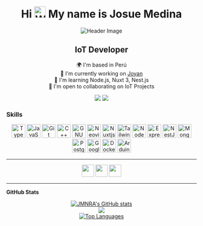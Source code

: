 # <div align="center">Hi <img src="https://user-images.githubusercontent.com/18350557/176309783-0785949b-9127-417c-8b55-ab5a4333674e.gif" alt="Waving hand" width="30px"> My name is Josue Medina</div>

<div align="center">

![Header Image](https://your-header-image-url.com/image.jpg)

</div>

<div align="center">

## IoT Developer

🌍 I'm based in Perú<br>
🚀 I'm currently working on [Joyan](http://joyan.cloud)<br>
🧠 I'm learning Node.js, Nuxt 3, Nest.js<br>
🤝 I'm open to collaborating on IoT Projects

<a href="https://www.github.com/JMNRA" target="_blank" rel="noreferrer"><img
src="https://img.shields.io/github/followers/JMNRA?logo=github&style=for-the-badge&color=ef4444&labelColor=181824" /></a>
<a href="https://www.x.com/_JMNRA" target="_blank" rel="noreferrer"><img
src="https://img.shields.io/twitter/follow/_JMNRA?logo=twitter&style=for-the-badge&color=ef4444&labelColor=181824"
/></a>

</div>

### Skills

<p align="center">
<a href="https://www.typescriptlang.org/" target="_blank" rel="noreferrer"><img src="https://raw.githubusercontent.com/danielcranney/readme-generator/main/public/icons/skills/typescript-colored.svg" width="36" height="36" alt="TypeScript" /></a>
<a href="https://developer.mozilla.org/en-US/docs/Web/JavaScript" target="_blank" rel="noreferrer"><img src="https://raw.githubusercontent.com/danielcranney/readme-generator/main/public/icons/skills/javascript-colored.svg" width="36" height="36" alt="JavaScript" /></a>
<a href="https://git-scm.com/" target="_blank" rel="noreferrer"><img src="https://raw.githubusercontent.com/danielcranney/readme-generator/main/public/icons/skills/git-colored.svg" width="36" height="36" alt="Git" /></a>
<a href="https://docs.microsoft.com/en-us/cpp/?view=msvc-170" target="_blank" rel="noreferrer"><img src="https://raw.githubusercontent.com/danielcranney/readme-generator/main/public/icons/skills/cplusplus-colored.svg" width="36" height="36" alt="C++" /></a>
<a href="https://www.gnu.org/software/bash/" target="_blank" rel="noreferrer"><img src="https://raw.githubusercontent.com/danielcranney/readme-generator/main/public/icons/skills/gnubash.svg" width="36" height="36" alt="GNU Bash" /></a>
<a href="https://neovim.io/" target="_blank" rel="noreferrer"><img src="https://raw.githubusercontent.com/danielcranney/readme-generator/main/public/icons/skills/neovim.svg" width="36" height="36" alt="Neovim" /></a>
<a href="https://nuxtjs.org/" target="_blank" rel="noreferrer"><img src="https://raw.githubusercontent.com/danielcranney/readme-generator/main/public/icons/skills/nuxtjs-colored.svg" width="36" height="36" alt="Nuxtjs" /></a>
<a href="https://tailwindcss.com/" target="_blank" rel="noreferrer"><img src="https://raw.githubusercontent.com/danielcranney/readme-generator/main/public/icons/skills/tailwindcss-colored.svg" width="36" height="36" alt="TailwindCSS" /></a>
<a href="https://nodejs.org/en/" target="_blank" rel="noreferrer"><img src="https://raw.githubusercontent.com/danielcranney/readme-generator/main/public/icons/skills/nodejs-colored.svg" width="36" height="36" alt="NodeJS" /></a>
<a href="https://expressjs.com/" target="_blank" rel="noreferrer"><img src="https://raw.githubusercontent.com/danielcranney/readme-generator/main/public/icons/skills/express-colored.svg" width="36" height="36" alt="Express" /></a>
<a href="https://docs.nestjs.com/" target="_blank" rel="noreferrer"><img src="https://raw.githubusercontent.com/danielcranney/readme-generator/main/public/icons/skills/nestjs-colored.svg" width="36" height="36" alt="NestJS" /></a>
<a href="https://www.mongodb.com/" target="_blank" rel="noreferrer"><img src="https://raw.githubusercontent.com/danielcranney/readme-generator/main/public/icons/skills/mongodb-colored.svg" width="36" height="36" alt="MongoDB" /></a>
<a href="https://www.postgresql.org/" target="_blank" rel="noreferrer"><img src="https://raw.githubusercontent.com/danielcranney/readme-generator/main/public/icons/skills/postgresql-colored.svg" width="36" height="36" alt="PostgreSQL" /></a>
<a href="https://cloud.google.com/" target="_blank" rel="noreferrer"><img src="https://raw.githubusercontent.com/danielcranney/readme-generator/main/public/icons/skills/googlecloud-colored.svg" width="36" height="36" alt="Google Cloud" /></a>
<a href="https://www.docker.com/" target="_blank" rel="noreferrer"><img src="https://raw.githubusercontent.com/danielcranney/readme-generator/main/public/icons/skills/docker-colored.svg" width="36" height="36" alt="Docker" /></a>
<a href="https://store.arduino.cc/?gclid=Cj0KCQjw2eilBhCCARIsAG0Pf8uueBifykWcsSS4LPESeGQfxGVKJYnzV7bz471XfknQJy_1VINVWM8aAkLtEALw_wcB" target="_blank" rel="noreferrer"><img src="https://raw.githubusercontent.com/danielcranney/readme-generator/main/public/icons/skills/arduino-colored.svg" width="36" height="36" alt="Arduino" /></a>
</p>

---

<p align="center">
<a href="https://discord.com/users/josh.rm" target="_blank" rel="noreferrer"><img src="https://raw.githubusercontent.com/danielcranney/readme-generator/main/public/icons/socials/discord.svg" width="32" height="32" /></a>
<a href="https://www.github.com/JMNRA" target="_blank" rel="noreferrer"><img src="https://raw.githubusercontent.com/danielcranney/readme-generator/main/public/icons/socials/github.svg" width="32" height="32" /></a>
<a href="https://www.x.com/_JMNRA" target="_blank" rel="noreferrer"><img src="https://raw.githubusercontent.com/danielcranney/readme-generator/main/public/icons/socials/twitter.svg" width="32" height="32" /></a>
</p>

---

<b>GitHub Stats</b>

<div align="center">
<a href="http://www.github.com/JMNRA"><img src="https://github-readme-stats.vercel.app/api?username=JMNRA&show_icons=true&hide=&count_private=true&title_color=64748b&text_color=f97316&icon_color=ef4444&bg_color=181824&hide_border=true&show_icons=true" alt="JMNRA's GitHub stats" /></a>
</div>

<div align="center">
<a href="http://www.github.com/JMNRA"><img src="https://github-readme-streak-stats.herokuapp.com/?user=JMNRA&stroke=f97316&background=181824&ring=64748b&fire=64748b&currStreakNum=f97316&currStreakLabel=64748b&sideNums=f97316&sideLabels=f97316&dates=f97316&hide_border=true" /></a>
</div>

<div align="center">
<a href="https://github.com/JMNRA" align="left"><img src="https://github-readme-stats.vercel.app/api/top-langs/?username=JMNRA&langs_count=10&title_color=64748b&text_color=f97316&icon_color=ef4444&bg_color=181824&hide_border=true&locale=en&custom_title=Top%20%Languages" alt="Top Languages" /></a>
</div>

